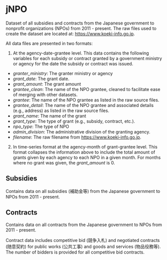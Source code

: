 # jNPO

Dataset of all subsidies and contracts from the Japanese government to nonprofit organizations (NPOs) from 2011 - present. The raw files used to create the dataset are located at: https://www.koeki-info.go.jp.

All data files are presented in two formats:  

1.  At the agency-date-grantee level. This data contains the following variables for each subsidy or contract granted by a government ministry or agency for the date the subsidy or contract was issued.
  - *granter_ministry*: The granter ministry or agency
  - *grant_date*: The grant date. 
  - *grant_amount*: The grant amount
  - *grantee_clean*: The name of the NPO grantee, cleaned to facilitate ease of merging with other datasets. 
  - *grantee*: The name of the NPO grantee as listed in the raw source files.
  - *grantee_detail*: The name of the NPO grantee and associated details (e.g., address) as listed in the raw source files. 
  - *grant_name*: The name of the grant
  - *grant_type*: The type of grant (e.g., subsidy, contract, etc.). 
  - *npo_type*: The type of NPO
  - *admin_division*: The administrative division of the granting agency. 
  - *filename*: The raw filename from https://www.koeki-info.go.jp. 

2. In time-series format at the agency-month of grant-grantee level. This format collapses the information above to include the total amount of grants given by each agency to each NPO in a given month. For months where no grant was given, the *grant_amount* is 0. 

## Subsidies 

Contains data on all subsidies (補助金等) from the Japanese government to NPOs from 2011 - present. 

## Contracts

Contains data on all contracts from the Japanese government to NPOs from 2011 - present. 

Contract data includes competitive bid (競争入札) and negotiated contracts (随意契約) for public works (公共工事) and goods and services (物品役務等). The number of bidders is provided for all competitive bid contracts. 
